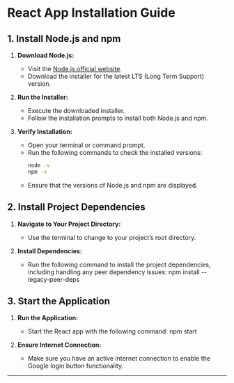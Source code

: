# React App Installation Guide

## 1. Install Node.js and npm

1. **Download Node.js:**
   - Visit the [Node.js official website](https://nodejs.org/).
   - Download the installer for the latest LTS (Long Term Support) version.

2. **Run the Installer:**
   - Execute the downloaded installer.
   - Follow the installation prompts to install both Node.js and npm.

3. **Verify Installation:**
   - Open your terminal or command prompt.
   - Run the following commands to check the installed versions:
     ```bash
     node -v
     npm -v
     ```
   - Ensure that the versions of Node.js and npm are displayed.

## 2. Install Project Dependencies

1. **Navigate to Your Project Directory:**
   - Use the terminal to change to your project’s root directory.

2. **Install Dependencies:**
   - Run the following command to install the project dependencies, including handling any peer dependency issues:
     npm install --legacy-peer-deps
    

## 3. Start the Application

1. **Run the Application:**
   - Start the React app with the following command:
     npm start

2. **Ensure Internet Connection:**
   - Make sure you have an active internet connection to enable the Google login button functionality.

---


